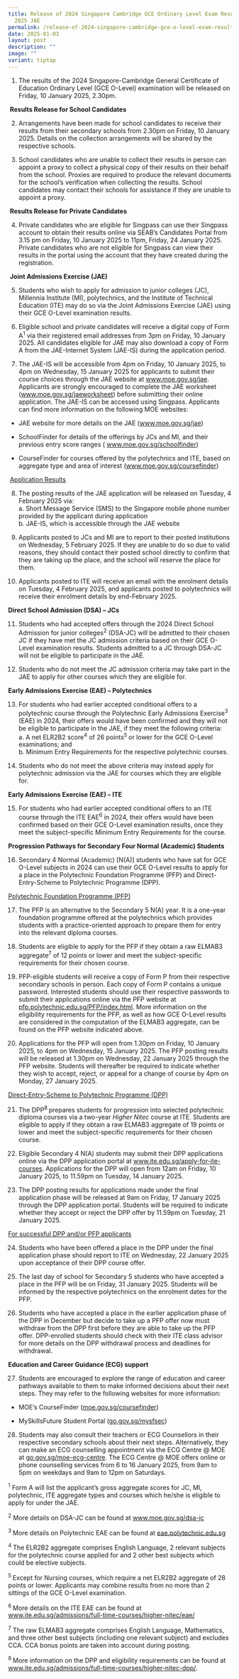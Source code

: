 ```yaml
---
title: Release of 2024 Singapore Cambridge GCE Ordinary Level Exam Results and
  2025 JAE
permalink: /release-of-2024-singapore-cambridge-gce-o-level-exam-results-and-2025-jae/
date: 2025-01-03
layout: post
description: ""
image: ""
variant: tiptap
---
```

<ol data-tight="true" class="tight">
<li>
<p>The results of the 2024 Singapore-Cambridge General Certificate of Education
Ordinary Level (GCE O-Level) examination will be released on Friday, 10
January 2025, 2.30pm.</p>
</li>
</ol>
<p>&nbsp;<strong>Results Release for School Candidates</strong>
</p>
<ol start="2" data-tight="true" class="tight">
<li>
<p>Arrangements have been made for school candidates to receive their results
from their secondary schools from 2.30pm on Friday, 10 January 2025. Details
on the collection arrangements will be shared by the respective schools.</p>
<p></p>
</li>
<li>
<p>School candidates who are unable to collect their results in person can
appoint a proxy to collect a physical copy of their results on their behalf
from the school. Proxies are required to produce the relevant documents
for the school’s verification when collecting the results. School candidates
may contact their schools for assistance if they are unable to appoint
a proxy.</p>
</li>
</ol>
<p>&nbsp;<strong>Results Release for Private Candidates</strong>
</p>
<ol start="4" data-tight="true" class="tight">
<li>
<p>Private candidates who are eligible for Singpass can use their Singpass
account to obtain their results online via SEAB’s Candidates Portal from
3.15 pm on Friday, 10 January 2025 to 11pm, Friday, 24 January 2025. Private
candidates who are not eligible for Singpass can view their results in
the portal using the account that they have created during the registration.</p>
</li>
</ol>
<p>&nbsp;<strong>Joint Admissions Exercise (JAE)</strong>
</p>
<ol start="5" data-tight="true" class="tight">
<li>
<p>Students who wish to apply for admission to junior colleges (JC), Millennia
Institute (MI), polytechnics, and the Institute of Technical Education
(ITE) may do so via the Joint Admissions Exercise (JAE) using their GCE
O-Level examination results.</p>
<p></p>
</li>
<li>
<p>Eligible school and private candidates will receive a digital copy of
Form A<sup>1</sup> via their registered email addresses from 3pm on Friday,
10 January 2025. All candidates eligible for JAE may also download a copy
of Form A from the JAE-Internet System (JAE-IS) during the application
period.</p>
<p></p>
</li>
<li>
<p>The JAE-IS will be accessible from 4pm on Friday, 10 January 2025, to
4pm on Wednesday, 15 January 2025 for applicants to submit their course
choices through the JAE website at <a href="https://www.moe.gov.sg/jae" rel="noopener nofollow" target="_blank">www.moe.gov.sg/jae</a>. Applicants are
strongly encouraged to complete the JAE worksheet (<a href="https://www.moe.gov.sg/jaeworksheet" rel="noopener nofollow" target="_blank">www.moe.gov.sg/jaeworksheet</a>)
before submitting their online application. The JAE-IS can be accessed
using Singpass. Applicants can find more information on the following MOE
websites:</p>
</li>
</ol>
<ul data-tight="true" class="tight">
<li>
<p>JAE website for more details on the JAE (<a href="https://www.moe.gov.sg/jae" rel="noopener nofollow" target="_blank">www.moe.gov.sg/jae</a>)</p>
</li>
<li>
<p>SchoolFinder for details of the offerings by JCs and MI, and their previous
entry score ranges ( <a href="https://www.moe.gov.sg/schoolfinder" rel="noopener nofollow" target="_blank">www.moe.gov.sg/schoolfinder</a>)</p>
</li>
<li>
<p>CourseFinder for courses offered by the polytechnics and ITE, based on
aggregate type and area of interest (<a href="https://www.moe.gov.sg/coursefinder" rel="noopener nofollow" target="_blank">www.moe.gov.sg/coursefinder</a>)</p>
</li>
</ul>
<p>&nbsp;<u>Application Results</u>
</p>
<ol start="8" data-tight="true" class="tight">
<li>
<p>The posting results of the JAE application will be released on Tuesday,
4 February 2025 via:
<br>a. Short Message Service (SMS) to the Singapore mobile phone number provided
by the applicant during application
<br>b. JAE-IS, which is accessible through the JAE website</p>
</li>
</ol>
<ol start="9" data-tight="true" class="tight">
<li>
<p>Applicants posted to JCs and MI are to report to their posted institutions
on Wednesday, 5 February 2025. If they are unable to do so due to valid
reasons, they should contact their posted school directly to confirm that
they are taking up the place, and the school will reserve the place for
them.</p>
<p></p>
</li>
<li>
<p>Applicants posted to ITE will receive an email with the enrolment details
on Tuesday, 4 February 2025, and applicants posted to polytechnics will
receive their enrolment details by end-February 2025.</p>
<p></p>
</li>
</ol>
<p><strong>Direct School Admission (DSA) – JCs</strong>
</p>
<ol start="11" data-tight="true" class="tight">
<li>
<p>Students who had accepted offers through the 2024 Direct School Admission
for junior colleges<sup>2</sup> (DSA-JC) will be admitted to their chosen
JC if they have met the JC admission criteria based on their GCE O-Level
examination results. Students admitted to a JC through DSA-JC will not
be eligible to participate in the JAE.</p>
<p></p>
</li>
<li>
<p>Students who do not meet the JC admission criteria may take part in the
JAE to apply for other courses which they are eligible for.</p>
<p></p>
</li>
</ol>
<p><strong>Early Admissions Exercise (EAE) – Polytechnics</strong>
</p>
<ol start="13" data-tight="true" class="tight">
<li>
<p>For students who had earlier accepted conditional offers to a polytechnic
course through the Polytechnic Early Admissions Exercise<sup>3</sup> (EAE)
in 2024, their offers would have been confirmed and they will not be eligible
to participate in the JAE, if they meet the following criteria:
<br>a. A net ELR2B2 score<sup>4</sup> of 26 points<sup>5 </sup>or lower for
the GCE O-Level examinations; and
<br>b. Minimum Entry Requirements for the respective polytechnic courses.
<br>
</p>
</li>
<li>
<p>Students who do not meet the above criteria may instead apply for polytechnic
admission via the JAE for courses which they are eligible for.</p>
<p></p>
</li>
</ol>
<p><strong>Early Admissions Exercise (EAE) – ITE</strong>
</p>
<ol start="15" data-tight="true" class="tight">
<li>
<p>For students who had earlier accepted conditional offers to an ITE course
through the ITE EAE<sup>6</sup> in 2024, their offers would have been confirmed
based on their GCE O-Level examination results, once they meet the subject-specific
Minimum Entry Requirements for the course.</p>
<p></p>
</li>
</ol>
<p><strong>Progression Pathways for Secondary Four Normal (Academic) Students</strong>
</p>
<ol start="16" data-tight="true" class="tight">
<li>
<p>Secondary 4 Normal (Academic) [N(A)] students who have sat for GCE O-Level
subjects in 2024 can use their GCE O-Level results to apply for a place
in the Polytechnic Foundation Programme (PFP) and Direct-Entry-Scheme to
Polytechnic Programme (DPP).</p>
<p></p>
</li>
</ol>
<p><u>Polytechnic Foundation Programme (PFP)</u>
</p>
<ol start="17" data-tight="true" class="tight">
<li>
<p>The PFP is an alternative to the Secondary 5 N(A) year. It is a one-year
foundation programme offered at the polytechnics which provides students
with a practice-oriented approach to prepare them for entry into the relevant
diploma courses.</p>
<p></p>
</li>
<li>
<p>Students are eligible to apply for the PFP if they obtain a raw ELMAB3
aggregate<sup>7</sup> of 12 points or lower and meet the subject-specific
requirements for their chosen course.</p>
<p></p>
</li>
<li>
<p>PFP-eligible students will receive a copy of Form&nbsp;P from their respective
secondary schools in person. Each copy of Form P contains a unique password.
Interested students should use their respective passwords to submit their
applications online via the PFP website at <a href="https://pfp.polytechnic.edu.sg/PFP/index.html" rel="noopener nofollow" target="_blank">pfp.polytechnic.edu.sg/PFP/index.html</a>.
More information on the eligibility requirements for the PFP, as well as
how GCE O-Level results are considered in the computation of the ELMAB3
aggregate, can be found on the PFP website indicated above.</p>
<p></p>
</li>
<li>
<p>Applications for the PFP will open from 1.30pm on Friday, 10 January 2025,
to 4pm on Wednesday, 15 January 2025. The PFP posting results will be released
at 1.30pm on Wednesday, 22 January 2025 through the PFP website. Students
will thereafter be required to indicate whether they wish to accept, reject,
or appeal for a change of course by 4pm on Monday, 27 January 2025.</p>
<p></p>
</li>
</ol>
<p><u>Direct-Entry-Scheme to Polytechnic Programme (DPP)</u>
</p>
<ol start="21" data-tight="true" class="tight">
<li>
<p>The DPP<sup>8 </sup>prepares students for progression into selected polytechnic
diploma courses via a two-year <em>Higher Nitec </em>course at ITE. Students
are eligible to apply if they obtain a raw ELMAB3 aggregate of 19 points
or lower and meet the subject-specific requirements for their chosen course.
<br>
</p>
</li>
<li>
<p>Eligible Secondary 4 N(A) students may submit their DPP applications online
via the DPP application portal at <a href="https://www.ite.edu.sg/apply-for-ite-courses" rel="noopener nofollow" target="_blank">www.ite.edu.sg/apply-for-ite-courses</a>.
Applications for the DPP will open from 12am on Friday, 10 January 2025,
to 11.59pm on Tuesday, 14 January 2025.
<br>
</p>
</li>
<li>
<p>The DPP posting results for applications made under the final application
phase will be released at 9am on Friday, 17 January 2025 through the DPP
application portal. Students will be required to indicate whether they
accept or reject the DPP offer by 11.59pm on Tuesday, 21 January 2025.</p>
</li>
</ol>
<p><u>For successful DPP and/or PFP applicants</u>
</p>
<ol start="24" data-tight="true" class="tight">
<li>
<p>Students who have been offered a place in the DPP under the final application
phase should report to ITE on Wednesday, 22 January 2025 upon acceptance
of their DPP course offer.</p>
<p></p>
</li>
<li>
<p>The last day of school for Secondary 5 students who have accepted a place
in the PFP will be on Friday, 31 January 2025. Students will be informed
by the respective polytechnics on the enrolment dates for the PFP.</p>
<p></p>
</li>
<li>
<p>Students who have accepted a place in the earlier application phase of
the DPP in December but decide to take up a PFP offer now must withdraw
from the DPP first before they are able to take up the PFP offer. DPP-enrolled
students should check with their ITE class advisor for more details on
the DPP withdrawal process and deadlines for withdrawal.</p>
<p></p>
</li>
</ol>
<p><strong>Education and Career Guidance (ECG) support</strong>
</p>
<ol start="27" data-tight="true" class="tight">
<li>
<p>Students are encouraged to explore the range of education and career pathways
available to them to make informed decisions about their next steps. They
may refer to the following websites for more information:</p>
</li>
</ol>
<ul data-tight="true" class="tight">
<li>
<p>MOE’s CourseFinder (<a href="https://moe.gov.sg/coursefinder" rel="noopener nofollow" target="_blank">moe.gov.sg/coursefinder</a>)</p>
</li>
<li>
<p>MySkillsFuture Student Portal (<a href="https://go.gov.sg/mysfsec" rel="noopener nofollow" target="_blank">go.gov.sg/mysfsec</a>)</p>
</li>
</ul>
<ol start="28" data-tight="true" class="tight">
<li>
<p>Students may also consult their teachers or ECG Counsellors in their respective
secondary schools about their next steps. Alternatively, they can make
an ECG counselling appointment via the ECG Centre @ MOE at <a href="https://go.gov.sg/moe-ecg-centre" rel="noopener nofollow" target="_blank">go.gov.sg/moe-ecg-centre</a>.
The ECG Centre @ MOE offers online or phone counselling services from 6
to 16 January 2025, from 9am to 5pm on weekdays and 9am to 12pm on Saturdays.</p>
</li>
</ol>
<p></p>
<p><sup>1</sup> Form&nbsp;A will list the applicant’s gross aggregate scores
for JC, MI, polytechnic, ITE aggregate types and courses which he/she is
eligible to apply for under the JAE.</p>
<p><sup>2</sup> More details on DSA-JC can be found at <a href="https://www.moe.gov.sg/dsa-jc" rel="noopener nofollow" target="_blank">www.moe.gov.sg/dsa-jc</a>
</p>
<p><sup>3 </sup>More details on Polytechnic EAE can be found at <a href="https://eae.polytechnic.edu.sg" rel="noopener nofollow" target="_blank">eae.polytechnic.edu.sg</a>
</p>
<p><sup>4 </sup>The ELR2B2 aggregate comprises English Language, 2 relevant
subjects for the polytechnic course applied for and 2 other best subjects
which could be elective subjects.</p>
<p><sup>5 </sup>Except for Nursing courses, which require a net ELR2B2 aggregate
of 28 points or lower. Applicants may combine results from no more than
2 sittings of the GCE O-Level examination.</p>
<p><sup>6 </sup>More details on the ITE EAE can be found at <a href="https://www.ite.edu.sg/admissions/full-time-courses/higher-nitec/eae/" rel="noopener nofollow" target="_blank">www.ite.edu.sg/admissions/full-time-courses/higher-nitec/eae/</a>
</p>
<p><sup>7</sup> The raw ELMAB3 aggregate comprises English Language, Mathematics,
and three other best subjects (including one relevant subject) and excludes
CCA. CCA bonus points are taken into account during posting.</p>
<p><sup>8 </sup>More information on the DPP and eligibility requirements
can be found at <a href="https://www.ite.edu.sg/admissions/full-time-courses/higher-nitec-dpp/" rel="noopener nofollow" target="_blank">www.ite.edu.sg/admissions/full-time-courses/higher-nitec-dpp/</a>.</p>